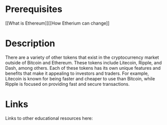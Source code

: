 # Prerequisites
[[What is Ethereum]][[How Etherium can change]]

# Description
  
There are a variety of other tokens that exist in the cryptocurrency market outside of Bitcoin and Ethereum. These tokens include Litecoin, Ripple, and Dash, among others. Each of these tokens has its own unique features and benefits that make it appealing to investors and traders. For example, Litecoin is known for being faster and cheaper to use than Bitcoin, while Ripple is focused on providing fast and secure transactions.

# Links
Links to other educational resources here: